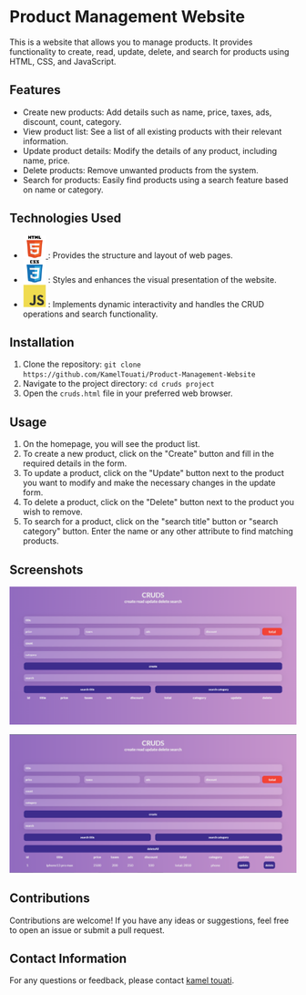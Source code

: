 # Product Management Website

This is a website that allows you to manage products. It provides functionality to create, read, update, delete, and search for products using HTML, CSS, and JavaScript.

## Features

- Create new products: Add details such as name, price, taxes, ads, discount, count, category.
- View product list: See a list of all existing products with their relevant information.
- Update product details: Modify the details of any product, including name, price.
- Delete products: Remove unwanted products from the system.
- Search for products: Easily find products using a search feature based on name or category.

## Technologies Used

- <a href="https://www.w3.org/html/" target="_blank" rel="noreferrer"> <img src="https://raw.githubusercontent.com/devicons/devicon/master/icons/html5/html5-original-wordmark.svg" alt="html5" width="40" height="40"/> </a> : Provides the structure and layout of web pages.
- <a href="https://www.w3schools.com/css/" target="_blank" rel="noreferrer"> <img src="https://raw.githubusercontent.com/devicons/devicon/master/icons/css3/css3-original-wordmark.svg" alt="css3" width="40" height="40"/></a> : Styles and enhances the visual presentation of the website.
- <a href="https://developer.mozilla.org/en-US/docs/Web/JavaScript" target="_blank" rel="noreferrer"> <img src="https://raw.githubusercontent.com/devicons/devicon/master/icons/javascript/javascript-original.svg" alt="javascript" width="40" height="40"/></a> : Implements dynamic interactivity and handles the CRUD operations and search functionality.

## Installation

1. Clone the repository: `git clone https://github.com/KamelTouati/Product-Management-Website`
2. Navigate to the project directory: `cd cruds project`
3. Open the `cruds.html` file in your preferred web browser.

## Usage

1. On the homepage, you will see the product list.
2. To create a new product, click on the "Create" button and fill in the required details in the form.
3. To update a product, click on the "Update" button next to the product you want to modify and make the necessary changes in the update form.
4. To delete a product, click on the "Delete" button next to the product you wish to remove.
5. To search for a product, click on the "search title" button or "search category" button. Enter the name or any other attribute to find matching products.

## Screenshots

![website interface0](screenshots/0.PNG)

![website interface1](screenshots/1.PNG)

## Contributions

Contributions are welcome! If you have any ideas or suggestions, feel free to open an issue or submit a pull request.

## Contact Information

For any questions or feedback, please contact [kamel touati](mailto:kameltouati19.work@gmail.com).
